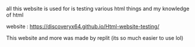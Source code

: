 all this website is used for is testing various html things and my knowledge of html

website : https://discoveryx64.github.io/Html-website-testing/

This website and more was made by replit (its so much easier to use lol)